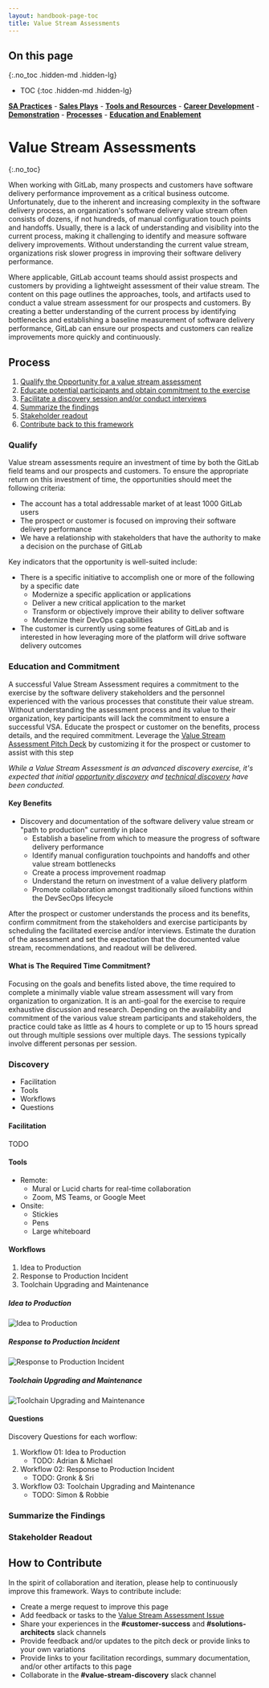 ```yaml
---
layout: handbook-page-toc
title: Value Stream Assessments
---
```

## On this page
{:.no_toc .hidden-md .hidden-lg}

- TOC
{:toc .hidden-md .hidden-lg}

[**SA Practices**](/handbook/customer-success/solutions-architects/sa-practices) - [**Sales Plays**](/handbook/customer-success/solutions-architects/sales-plays) - [**Tools and Resources**](/handbook/customer-success/solutions-architects/tools-and-resources) - [**Career Development**](/handbook/customer-success/solutions-architects/career-development) - [**Demonstration**](/handbook/customer-success/solutions-architects/demonstrations) - [**Processes**](/handbook/customer-success/solutions-architects/processes) - [**Education and Enablement**](/handbook/customer-success/education-enablement)

# Value Stream Assessments
{:.no_toc}

When working with GitLab, many prospects and customers have software delivery performance improvement as a critical business outcome. Unfortunately, due to the inherent and increasing complexity in the software delivery process, an organization's software delivery value stream often consists of dozens, if not hundreds, of manual configuration touch points and handoffs. Usually, there is a lack of understanding and visibility into the current process, making it challenging to identify and measure software delivery improvements. Without understanding the current value stream, organizations risk slower progress in improving their software delivery performance.

Where applicable, GitLab account teams should assist prospects and customers by providing a lightweight assessment of their value stream. The content on this page outlines the approaches, tools, and artifacts used to conduct a value stream assessment for our prospects and customers. By creating a better understanding of the current process by identifying bottlenecks and establishing a baseline measurement of software delivery performance, GitLab can ensure our prospects and customers can realize improvements more quickly and continuously.

## Process

1. [Qualify the Opportunity for a value stream assessment](#qualify)
1. [Educate potential participants and obtain commitment to the exercise](#education-and-commitment)
1. [Facilitate a discovery session and/or conduct interviews](#discovery)
1. [Summarize the findings](#summarize-the-findings)
1. [Stakeholder readout](#stakeholder-readout)
1. [Contribute back to this framework](#how-to-contribute)

### Qualify

Value stream assessments require an investment of time by both the GitLab field teams and our prospects and customers. To ensure the appropriate return on this investment of time, the opportunities should meet the following criteria:

- The account has a total addressable market of at least 1000 GitLab users
- The prospect or customer is focused on improving their software delivery performance
- We have a relationship with stakeholders that have the authority to make a decision on the purchase of GitLab

Key indicators that the opportunity is well-suited include:

- There is a specific initiative to accomplish one or more of the following by a specific date
    - Modernize a specific application or applications
    - Deliver a new critical application to the market
    - Transform or objectively improve their ability to deliver software
    - Modernize their DevOps capabilities
- The customer is currently using some features of GitLab and is interested in how leveraging more of the platform will drive software delivery outcomes

### Education and Commitment

A successful Value Stream Assessment requires a commitment to the exercise by the software delivery stakeholders and the personnel experienced with the various processes that constitute their value stream. Without understanding the assessment process and its value to their organization, key participants will lack the commitment to ensure a successful VSA. Educate the prospect or customer on the benefits, process details, and the required commitment. Leverage the [Value Stream Assessment Pitch Deck](https://docs.google.com/presentation/d/1kWKZOg3so3u2ph5aLb0bUmVGnDjscb69W-D3TJgN-WI/edit#slide=id.gab2602162f_0_154) by customizing it for the prospect or customer to assist with this step

_While a Value Stream Assessment is an advanced discovery exercise, it's expected that initial [opportunity discovery](/handbook/sales/playbook/discovery/) and [technical discovery](/handbook/customer-success/solutions-architects/processes/technical-discovery) have been conducted._

#### Key Benefits

- Discovery and documentation of the software delivery value stream or "path to production" currently in place
    - Establish a baseline from which to measure the progress of software delivery performance
    - Identify manual configuration touchpoints and handoffs and other value stream bottlenecks
    - Create a process improvement roadmap
    - Understand the return on investment of a value delivery platform
    - Promote collaboration amongst traditionally siloed functions within the DevSecOps lifecycle

After the prospect or customer understands the process and its benefits, confirm commitment from the stakeholders and exercise participants by scheduling the facilitated exercise and/or interviews. Estimate the duration of the assessment and set the expectation that the documented value stream, recommendations, and readout will be delivered.

#### What is The Required Time Commitment?

Focusing on the goals and benefits listed above, the time required to complete a minimally viable value stream assessment will vary from organization to organization. It is an anti-goal for the exercise to require exhaustive discussion and research. Depending on the availability and commitment of the various value stream participants and stakeholders, the practice could take as little as 4 hours to complete or up to 15 hours spread out through multiple sessions over multiple days. The sessions typically involve different personas per session.

### Discovery

- Facilitation
- Tools
- Workflows
- Questions

#### Facilitation

TODO

#### Tools

- Remote:
    - Mural or Lucid charts for real-time collaboration
    - Zoom, MS Teams, or Google Meet
- Onsite:
    - Stickies
    - Pens
    - Large whiteboard

#### Workflows

1. Idea to Production
1. Response to Production Incident
1. Toolchain Upgrading and Maintenance

##### Idea to Production

![Idea to Production](workflow-02.png)

##### Response to Production Incident

![Response to Production Incident](workflow-01.png)

##### Toolchain Upgrading and Maintenance

![Toolchain Upgrading and Maintenance](workflow-03.png)

#### Questions

Discovery Questions for each worflow:

1. Workflow 01: Idea to Production
    - TODO: Adrian & Michael
1. Workflow 02: Response to Production Incident
    - TODO: Gronk & Sri
1. Workflow 03: Toolchain Upgrading and Maintenance
    - TODO: Simon & Robbie

### Summarize the Findings

### Stakeholder Readout

## How to Contribute

In the spirit of collaboration and iteration, please help to continuously improve this framework. Ways to contribute include:

- Create a merge request to improve this page
- Add feedback or tasks to the [Value Stream Assessment Issue](https://gitlab.com/gitlab-com/customer-success/solutions-architecture-leaders/sa-initiatives/-/issues/44)
- Share your experiences in the **#customer-success** and **#solutions-architects** slack channels
- Provide feedback and/or updates to the pitch deck or provide links to your own variations
- Provide links to your facilitation recordings, summary documentation, and/or other artifacts to this page
- Collaborate in the **#value-stream-discovery** slack channel
